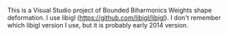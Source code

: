 This is a Visual Studio project of Bounded Biharmonics Weights shape deformation.
I use libigl (https://github.com/libigl/libigl). I don't remember which libigl version I use, but it is probably early 2014 version. 
